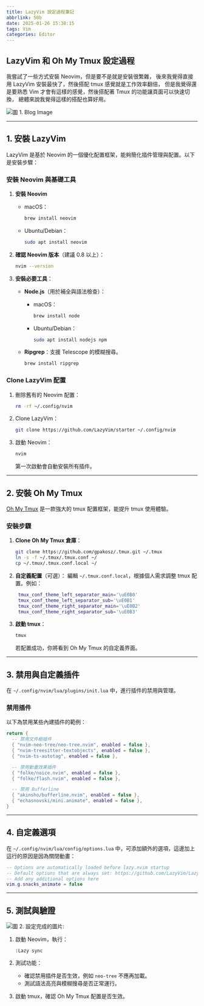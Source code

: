 ```yaml
---
title: LazyVim 設定過程筆記
abbrlink: 50b
date: 2025-01-26 15:38:15
tags: Vim
categories: Editor
---
```


## LazyVim 和 Oh My Tmux 設定過程

我嘗試了一些方式安裝 Neovim，但是要不是就是安裝很繁雜，
後來我覺得直接用 LazyVim 安裝最快了，然後搭配 tmux 感覺就是工作效率翻倍，
但是我覺得還是要熟悉 Vim 才會有這樣的感覺，然後搭配著 Tmux 的功能讓頁面可以快速切換，
總體來說我覺得這樣的搭配也算好用。

<!--more-->

![圖 1. Blog Image](https://i.ibb.co/qWgZZCD/blog.webp)

---

## **1. 安裝 LazyVim**

LazyVim 是基於 Neovim 的一個優化配置框架，能夠簡化插件管理與配置。以下是安裝步驟：

### **安裝 Neovim 與基礎工具**

1. **安裝 Neovim**
   - macOS：

     ```bash
     brew install neovim
     ```

   - Ubuntu/Debian：

     ```bash
     sudo apt install neovim
     ```

2. **確認 Neovim 版本**（建議 0.8 以上）：

   ```bash
   nvim --version
   ```

3. **安裝必要工具**：
   - **Node.js**（用於補全與語法檢查）：
     - macOS：

       ```bash
       brew install node
       ```

     - Ubuntu/Debian：

       ```bash
       sudo apt install nodejs npm
       ```

   - **Ripgrep**：支援 Telescope 的模糊搜尋。

     ```bash
     brew install ripgrep
     ```

### **Clone LazyVim 配置**

1. 刪除舊有的 Neovim 配置：

   ```bash
   rm -rf ~/.config/nvim
   ```

2. Clone LazyVim：

   ```bash
   git clone https://github.com/LazyVim/starter ~/.config/nvim
   ```

3. 啟動 Neovim：

   ```bash
   nvim
   ```

   第一次啟動會自動安裝所有插件。

---

## **2. 安裝 Oh My Tmux**

[Oh My Tmux](https://github.com/gpakosz/.tmux) 是一款強大的 tmux 配置框架，能提升 tmux 使用體驗。

### **安裝步驟**

1. **Clone Oh My Tmux 倉庫**：

   ```bash
   git clone https://github.com/gpakosz/.tmux.git ~/.tmux
   ln -s -f ~/.tmux/.tmux.conf ~/
   cp ~/.tmux/.tmux.conf.local ~/
   ```

2. **自定義配置**（可選）：
   編輯 `~/.tmux.conf.local`，根據個人需求調整 tmux 配置。例如：

   ```bash
    tmux_conf_theme_left_separator_main='\uE0B0'
    tmux_conf_theme_left_separator_sub='\uE0B1'      
    tmux_conf_theme_right_separator_main='\uE0B2'
    tmux_conf_theme_right_separator_sub='\uE0B3'
    ```

3. **啟動 tmux**：

   ```bash
   tmux
   ```

   若配置成功，你將看到 Oh My Tmux 的自定義界面。

---

## **3. 禁用與自定義插件**

在 `~/.config/nvim/lua/plugins/init.lua` 中，進行插件的禁用與管理。

### **禁用插件**

以下為禁用某些內建插件的範例：

```lua
return {
  -- 禁用文件樹插件
  { "nvim-neo-tree/neo-tree.nvim", enabled = false },
  { "nvim-treesitter-textobjects", enabled = false },
  { "nvim-ts-autotag", enabled = false },

  -- 禁用動畫效果插件
  { "folke/noice.nvim", enabled = false },
  { "folke/flash.nvim", enabled = false },

  -- 禁用 Bufferline
  { "akinsho/bufferline.nvim", enabled = false },
  { "echasnovski/mini.animate", enabled = false },
}
```

---

## **4. 自定義選項**

在 `~/.config/nvim/lua/config/options.lua` 中，可添加額外的選項，這邊加上這行的原因是因為關閉動畫：

```lua
-- Options are automatically loaded before lazy.nvim startup
-- Default options that are always set: https://github.com/LazyVim/LazyVim/blob/main/lua/lazyvim/config/options.lua
-- Add any additional options here
vim.g.snacks_animate = false
```

---

## **5. 測試與驗證**

![圖 2. 設定完成的圖片:](https://imgur.com/GdwfzgR.png)

1. 啟動 Neovim，執行：

   ```vim
   :Lazy sync
   ```

2. 測試功能：
   - 確認禁用插件是否生效，例如 `neo-tree` 不應再加載。
   - 測試語法高亮與模糊搜尋是否正常運行。

3. 啟動 tmux，確認 Oh My Tmux 配置是否生效。
